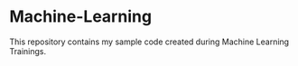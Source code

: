 # Machine-Learning

This repository contains my sample code created during Machine Learning Trainings.
